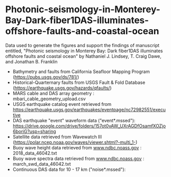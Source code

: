 # Photonic-seismology-in-Monterey-Bay-Dark-fiber1DAS-illuminates-offshore-faults-and-coastal-ocean
Data used to generate the figures and support the findings of manuscript entitled, "Photonic seismology in Monterey Bay: Dark fiber1DAS illuminates offshore faults and coastal ocean" by Nathaniel J. Lindsey, T. Craig Dawe, and Jonathan B. Franklin

- Bathymetry and faults from California Seafloor Mapping Program (https://pubs.usgs.gov/ds/781/)
- Historical-Quarternary faults from USGS Fault & Fold Database (https://earthquake.usgs.gov/hazards/qfaults/)
- MARS cable and DAS array geometry : mbari_cable_geometry_upload.csv
- USGS earthquake catalog event retrieved from https://earthquake.usgs.gov/earthquakes/eventpage/nc72982551/executive
- DAS earthquake "event" waveform data ("event\*.mssed"): https://drive.google.com/drive/folders/157ot0vAW_UXrAGDfOsamfXOZjo6boriG?usp=sharing
- Satellite data retrieved from Wavewatch III (https://polar.ncep.noaa.gov/waves/viewer.shtml?-multi_1-)
- Buoy wave height data retrieved from www.ndbc.noass.gov : 2018_data_46042.txt
- Buoy wave spectra data retrieved from www.ndbc.noass.gov : march_swd_data_46042.txt
- Continuous DAS data for 10 - 17 km ("noise\*.mssed"): 

